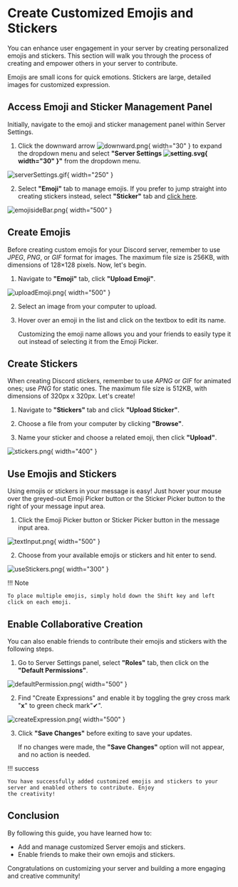 # Create Customized Emojis and Stickers

You can enhance user engagement in your server by creating personalized emojis and stickers.
This section will walk you through the process of creating and empower others in your server to contribute. 

Emojis are small icons for quick emotions. Stickers are large, detailed images for customized expression.

## Access Emoji and Sticker Management Panel

Initially, navigate to the emoji and sticker management panel within Server Settings.

1. Click the downward arrow ![downward.png](pictures%2Fdownward.png){ width="30" } to expand the dropdown menu and
   select **"Server Settings ![setting.svg](pictures%2Fsetting.svg){ width="30" }"** from the dropdown menu.

![serverSettings.gif](pictures%2FserverSettings.gif){ width="250" }

2. Select **"Emoji"** tab to manage emojis. 
If you prefer to jump straight into creating stickers instead, select **"Sticker"** tab and [click here](#create-stickers).

![emojisideBar.png](pictures%2FemojisideBar.png){ width="500" }

## Create Emojis

Before creating custom emojis for your Discord server, remember to use _JPEG_, _PNG_, or _GIF_ format for images.
The maximum file size is 256KB, with dimensions of 128×128 pixels. Now, let's begin.

1. Navigate to **"Emoji"** tab, click **"Upload Emoji"**.

![uploadEmoji.png](pictures%2FuploadEmoji.png){ width="500" }

2. Select an image from your computer to upload.

3. Hover over an emoji in the list and click on the textbox to edit its name.

    Customizing the emoji name allows you and your friends to easily type it out instead of selecting it from the Emoji
Picker.

## Create Stickers

When creating Discord stickers, remember to use _APNG_ or _GIF_ for animated ones; use _PNG_ for
static ones. The maximum file size is 512KB, with dimensions of 320px x 320px. Let's create!

1. Navigate to **"Stickers"** tab and click **"Upload Sticker"**.

2. Choose a file from your computer by clicking **"Browse"**.

3. Name your sticker and choose a related emoji, then click **"Upload"**.

![stickers.png](pictures%2Fstickers.png){ width="400" }

## Use Emojis and Stickers

Using emojis or stickers in your message is easy! Just hover your mouse over the greyed-out Emoji Picker button
or the Sticker Picker button to the right of your message input area.

1. Click the Emoji Picker button or Sticker Picker button in the message input area.

![textInput.png](pictures%2FtextInput.png){ width="500" }

2. Choose from your available emojis or stickers and hit enter to send.

![useStickers.png](pictures%2FuseStickers.png){ width="300" }

!!! Note

    To place multiple emojis, simply hold down the Shift key and left click on each emoji.

## Enable Collaborative Creation

You can also enable friends to contribute their emojis and stickers with the following steps.

1. Go to Server Settings panel, select **"Roles"** tab, then click on the **"Default Permissions"**.

![defaultPermission.png](pictures%2FdefaultPermission.png){ width="500" }

2. Find "Create Expressions" and enable it by toggling the grey cross mark "**x**" to green check mark"✔".

![createExpression.png](pictures%2FcreateExpression.png){ width="500" }

3. Click **"Save Changes"** before exiting to save your updates.

    If no changes were made, the **"Save Changes"** option will not appear, and no action is needed.

!!! success

    You have successfully added customized emojis and stickers to your server and enabled others to contribute. Enjoy 
    the creativity!

## Conclusion

By following this guide, you have learned how to:

- Add and manage customized Server emojis and stickers.
- Enable friends to make their own emojis and stickers.

Congratulations on customizing your server and building a more engaging and creative community!